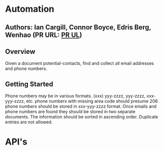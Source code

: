 # Automation

## Authors: Ian Cargill, Connor Boyce, Edris Berg, Wenhao  (PR URL: [PR UL]())


## Overview

Given a document potential-contacts, find and collect all email addresses and phone numbers.

## Getting Started

Phone numbers may be in various formats.
(xxx) yyy-zzzz, yyy-zzzz, xxx-yyy-zzzz, etc.
phone numbers with missing area code should presume 206
phone numbers should be stored in xxx-yyy-zzzz format.
Once emails and phone numbers are found they should be stored in two separate documents.
The information should be sorted in ascending order.
Duplicate entries are not allowed.

# API's

